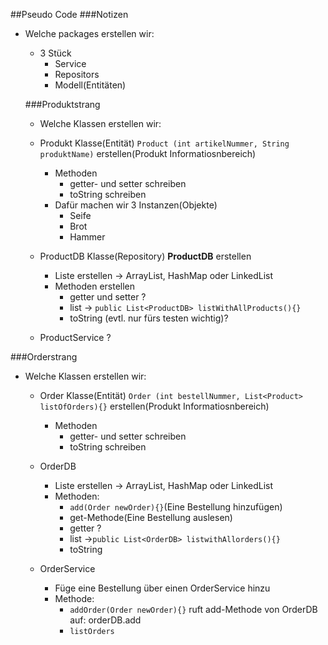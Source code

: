 ##Pseudo Code
###Notizen
- Welche packages erstellen wir:
    - 3 Stück
        - Service
        - Repositors
        - Modell(Entitäten)

  ###Produktstrang
    - Welche Klassen erstellen wir:
    - Produkt Klasse(Entität) `Product (int artikelNummer, String produktName)` erstellen(Produkt Informatiosnbereich)
        - Methoden
            - getter- und setter schreiben
            - toString schreiben  
        - Dafür machen wir 3 Instanzen(Objekte)
            - Seife 
            - Brot 
            - Hammer
    
    - ProductDB Klasse(Repository) **ProductDB** erstellen
        - Liste erstellen -> ArrayList, HashMap oder LinkedList
        - Methoden erstellen
            - getter und setter ?
            - list -> `public List<ProductDB> listWithAllProducts(){}`
            - toString (evtl. nur fürs testen wichtig)?
    - ProductService ?
    
###Orderstrang
  - Welche Klassen erstellen wir:
      - Order Klasse(Entität) `Order (int bestellNummer, List<Product> listOfOrders){}` erstellen(Produkt Informatiosnbereich)
          - Methoden
              - getter- und setter schreiben
              - toString schreiben
      - OrderDB
        - Liste erstellen -> ArrayList, HashMap oder LinkedList
        - Methoden:
            - `add(Order newOrder){}`(Eine Bestellung hinzufügen)
            - get-Methode(Eine Bestellung auslesen)  
            - getter ?
            - list ->`public List<OrderDB> listwithAllorders(){}`
            - toString
    
      - OrderService
        - Füge eine Bestellung über einen OrderService hinzu
        - Methode:
            - `addOrder(Order newOrder){}` ruft add-Methode von OrderDB auf: orderDB.add
            - `listOrders`
        
    
                
